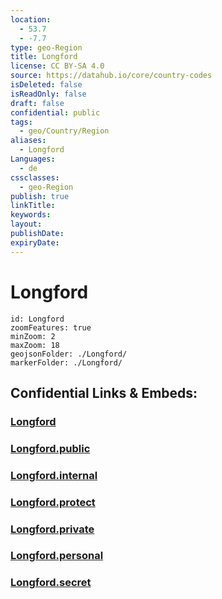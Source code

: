 ```yaml
---
location:
  - 53.7
  - -7.7
type: geo-Region
title: Longford
license: CC BY-SA 4.0
source: https://datahub.io/core/country-codes
isDeleted: false
isReadOnly: false
draft: false
confidential: public
tags:
  - geo/Country/Region
aliases:
  - Longford
Languages:
  - de
cssclasses:
  - geo-Region
publish: true
linkTitle:
keywords:
layout:
publishDate:
expiryDate:
---
```


# Longford

```leaflet
id: Longford
zoomFeatures: true 
minZoom: 2 
maxZoom: 18
geojsonFolder: ./Longford/
markerFolder: ./Longford/
```


## Confidential Links & Embeds: 

### [Longford](/_Standards/Earth/Continent/Europe/Europe~North/Ireland/Ireland,Provinces/Leinster/Longford.md) 

### [Longford.public](/_public/Earth/Continent/Europe/Europe~North/Ireland/Ireland,Provinces/Leinster/Longford.public.md) 

### [Longford.internal](/_internal/Earth/Continent/Europe/Europe~North/Ireland/Ireland,Provinces/Leinster/Longford.internal.md) 

### [Longford.protect](/_protect/Earth/Continent/Europe/Europe~North/Ireland/Ireland,Provinces/Leinster/Longford.protect.md) 

### [Longford.private](/_private/Earth/Continent/Europe/Europe~North/Ireland/Ireland,Provinces/Leinster/Longford.private.md) 

### [Longford.personal](/_personal/Earth/Continent/Europe/Europe~North/Ireland/Ireland,Provinces/Leinster/Longford.personal.md) 

### [Longford.secret](/_secret/Earth/Continent/Europe/Europe~North/Ireland/Ireland,Provinces/Leinster/Longford.secret.md)

